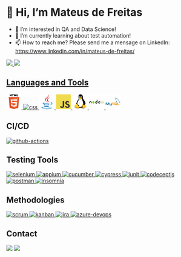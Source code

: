 # 👋 Hi, I’m Mateus de Freitas
- 👀 I’m interested in QA and Data Science!
- 🌱 I’m currently learning about test automation!
- 📫 How to reach me? Please send me a mensage on LinkedIn: https://www.linkedin.com/in/mateus-de-freitas/

<div>
<a href="https://github.com/masFreitas">
<img height="180em" src="https://github-readme-stats.vercel.app/api?username=masFreitas&show_icons=true&theme=dracula&include_all_commits=true&count_private=true"/>
<img height="180em" src="https://github-readme-stats.vercel.app/api/top-langs/?username=masFreitas&layout=compact&langs_count=7&theme=dracula"/>
</div>

## Languages and Tools

<div> 
<p align="left"> 
<a href="https://www.w3.org/html/" target="_blank" rel="noreferrer"> <img src="https://raw.githubusercontent.com/devicons/devicon/master/icons/html5/html5-original-wordmark.svg" alt="html5" width="40" height="40"/> </a> 
<a href="https://developer.mozilla.org/pt-BR/docs/Web/CSS" target="_blank" rel="noreferrer"> <img src="https://upload.wikimedia.org/wikipedia/commons/d/d5/CSS3_logo_and_wordmark.svg" alt="css" width="40" height="40"/> </a> 
<a href="https://www.java.com" target="_blank" rel="noreferrer"> <img src="https://raw.githubusercontent.com/devicons/devicon/master/icons/java/java-original.svg" alt="java" width="40" height="40"/> </a> 
<a href="https://developer.mozilla.org/en-US/docs/Web/JavaScript" target="_blank" rel="noreferrer"> <img src="https://raw.githubusercontent.com/devicons/devicon/master/icons/javascript/javascript-original.svg" alt="javascript" width="40" height="40"/> </a> 
<a href="https://www.linux.org/" target="_blank" rel="noreferrer"> <img src="https://raw.githubusercontent.com/devicons/devicon/master/icons/linux/linux-original.svg" alt="linux" width="40" height="40"/> </a> 
<a href="https://nodejs.org" target="_blank" rel="noreferrer"> <img src="https://raw.githubusercontent.com/devicons/devicon/master/icons/nodejs/nodejs-original-wordmark.svg" alt="nodejs" width="40" height="40"/> </a> 
<a href="https://www.mysql.com/" target="_blank" rel="noreferrer"> <img src="https://raw.githubusercontent.com/devicons/devicon/master/icons/mysql/mysql-original-wordmark.svg" alt="mysql" width="40" height="40"/> </a>
</div>
  
## CI/CD
  
<div>
<p align="left"> 
<a href="https://github.com/features/actions" target=_blank" rel"noreferrer"> <img alt="github-actions" height="40" width="40" src="https://github.githubassets.com/images/modules/logos_page/GitHub-Mark.png"> </a>
</div>

## Testing Tools

<div>
<p align="left"> 
<a href="https://www.selenium.dev/" target=_blank" rel"noreferrer"> <img alt="selenium" height="40" width="40" src="https://upload.wikimedia.org/wikipedia/commons/d/d5/Selenium_Logo.png"> </a>
<a href="https://appium.io/" target=_blank" rel"noreferrer"> <img alt="appium" height="40" width="40" src="https://w7.pngwing.com/pngs/372/674/png-transparent-appium-test-automation-software-testing-selenium-calabash-purple-violet-text-thumbnail.png"> </a>
<a href="https://www.cypress.io/" target=_blank" rel"noreferrer"> <img alt="cucumber" height="40" width="40" src="https://asset.brandfetch.io/idIq_kF0rb/idv3zwmSiY.jpeg"> </a>
<a href="https://www.cucumber.io/" target=_blank" rel"noreferrer"> <img alt="cypress" height="40" width="40" src="https://static.javatpoint.com/tutorial/cucumber/images/cucumber-testing-tutorial.png"> </a>
<a href="https://junit.org/junit5/" target=_blank" rel"noreferrer"> <img alt="junit" height="40" width="40" src="https://junit.org/junit5/assets/img/junit5-logo.png"> </a>
<a href="https://codecept.io/" target=_blank" rel"noreferrer"> <img alt="codeceptjs" height="40" width="40" src="https://codecept.io/logo.svg"> </a>
<a href="https://www.postman.com/" target=_blank" rel"noreferrer"> <img alt="postman" height="40" width="40" src="https://www.svgrepo.com/download/354202/postman-icon.svg"> </a> 
<a href="https://insomnia.rest/download" target=_blank" rel"noreferrer"> <img alt="insomnia" height="40" width="40" src="https://seeklogo.com/images/I/insomnia-logo-A35E09EB19-seeklogo.com.png"> </a>
</div>

## Methodologies
  
<div>
<p align="left"> 
<a href="https://www.scrum.org/" target=_blank" rel"noreferrer"> <img alt="scrum" height="40" width="40" src="https://cdn.worldvectorlogo.com/logos/scrumorg-1.svg"> </a>
<a href="https://www.alura.com.br/artigos/metodo-kanban" target=_blank" rel"noreferrer"> <img alt="kanban" height="40" width="40" src="https://m42marketplacemediathek.blob.core.windows.net/labtagon-gmbh-pub/2018/07/SDKanban-Productlogo-1024x1024.png"> </a>
<a href="https://www.atlassian.com/br/software/jira" target=_blank" rel"noreferrer"> <img alt="jira" height="40" width="40" src="https://cdn.icon-icons.com/icons2/2699/PNG/512/atlassian_jira_logo_icon_170511.png"> </a>
<a href="https://azure.microsoft.com/pt-br/products/devops" target=_blank" rel"noreferrer"> <img alt="azure-devops" height="40" width="40" src="https://brands.home-assistant.io/_/azure_devops/logo.png"> </a>
  
</div>
  
## Contact
 
<a href = "mailto:mateusasfreitas@gmail.com"><img src="https://img.shields.io/badge/Gmail-D14836?style=for-the-badge&logo=gmail&logoColor=white"></a>
<a href="https://www.linkedin.com/in/mateus-de-freitas/" target="_blank"><img src="https://img.shields.io/badge/-LinkedIn-%230077B5?style=for-the-badge&logo=linkedin&logoColor=white" target="_blank"></a> 
  
<!---
masFreitas/masFreitas is a ✨ special ✨ repository because its `README.md` (this file) appears on your GitHub profile.
You can click the Preview link to take a look at your changes.
--->
